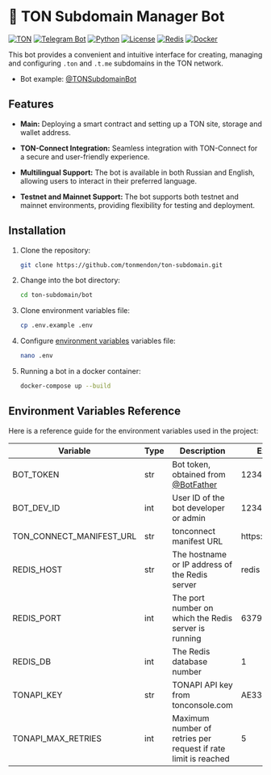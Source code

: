 # 🤖 TON Subdomain Manager Bot

[![TON](https://img.shields.io/badge/TON-grey?logo=TON&logoColor=40AEF0)](https://ton.org)
[![Telegram Bot](https://img.shields.io/badge/Bot-grey?logo=telegram)](https://core.telegram.org/bots)
[![Python](https://img.shields.io/badge/Python-3.10-blue.svg)](https://www.python.org/downloads/release/python-3100/)
[![License](https://img.shields.io/github/license/tonmendon/ton-subdomain)](https://github.com/tonmendon/ton-subdomain/blob/main/LICENSE)
[![Redis](https://img.shields.io/badge/Redis-Yes?logo=redis&color=white)](https://redis.io/)
[![Docker](https://img.shields.io/badge/Docker-blue?logo=docker&logoColor=white)](https://www.docker.com/)

This bot provides a convenient and intuitive interface for creating, managing and configuring `.ton` and `.t.me`
subdomains in the TON
network.

* Bot example: [@TONSubdomainBot](https://t.me/TONSubdomainBot)

## Features

* **Main:** Deploying a smart contract and setting up a TON site, storage and wallet address.

* **TON-Connect Integration:** Seamless integration with TON-Connect for a secure and user-friendly experience.

* **Multilingual Support:** The bot is available in both Russian and English, allowing users to interact in their
  preferred language.

* **Testnet and Mainnet Support:** The bot supports both testnet and mainnet environments, providing flexibility for
  testing and deployment.

## Installation

1. Clone the repository:

    ```bash
    git clone https://github.com/tonmendon/ton-subdomain.git
    ```

2. Change into the bot directory:

    ```bash
    cd ton-subdomain/bot
    ```
3. Clone environment variables file:

   ```bash
   cp .env.example .env
   ```

4. Configure [environment variables](#environment-variables-reference) variables file:

   ```bash
   nano .env
   ```

5. Running a bot in a docker container:

   ```bash
   docker-compose up --build
   ```

## Environment Variables Reference

Here is a reference guide for the environment variables used in the project:

| Variable                 | Type | Description                                                    | Example         |
|--------------------------|------|----------------------------------------------------------------|-----------------|
| BOT_TOKEN                | str  | Bot token, obtained from [@BotFather](https://t.me/BotFather)  | 123456:qweRTY   | 
| BOT_DEV_ID               | int  | User ID of the bot developer or admin                          | 123456789       |
| TON_CONNECT_MANIFEST_URL | str  | tonconnect manifest URL                                        | https://...json |
| REDIS_HOST               | str  | The hostname or IP address of the Redis server                 | redis           |
| REDIS_PORT               | int  | The port number on which the Redis server is running           | 6379            |
| REDIS_DB                 | int  | The Redis database number                                      | 1               |
| TONAPI_KEY               | str  | TONAPI API key from tonconsole.com                             | AE33EX..ASD32   |
| TONAPI_MAX_RETRIES       | int  | Maximum number of retries per request if rate limit is reached | 5               |
